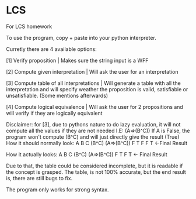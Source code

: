 # LCS
For LCS homework

To use the program, copy + paste into your python interpreter.

Curretly there are 4 available options:

[1] Verify proposition | Makes sure the string input is a WFF

[2] Compute given interpretation | Will ask the user for an interpretation

[3] Compute table of all interpretations | Will generate a table with all the interpretation and will specify weather the proposition is valid, satisfiable or unsatisfiable. (Some mentions afterwards)

[4] Compute logical equivalence | Will ask the user for 2 propositions and will verify if they are logically equivalent


Disclaimer: for [3], due to pythons nature to do lazy evaluation, it will not compute all the values if they are not needed
I.E:
  (A=>(B^C))
  If A is False, the program won't compute (B^C) and will just directly give the result (True)
  How it should normally look:
  A B C (B^C) (A=>(B^C))
  F T F   F       T <-Final Result

  How it actually looks:
  A B C (B^C) (A=>(B^C))
  F T F   T <- Final Result
  
  Due to that, the table could be considered incomplete, but it is readable if the concept is grasped.
  The table, is not 100% accurate, but the end result is, there are still bugs to fix.
  
  The program only works for strong syntax.
  
